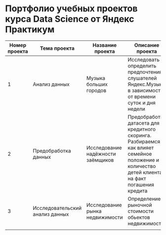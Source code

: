 # Портфолио учебных проектов курса Data Science от Яндекс Практикум

| Номер проекта | Тема проекта | Название проекта | Описание проекта | Инструменты |
| --- | --- | --- | --- | --- |
|  1 | Анализ данных  | Музыка больших городов | Исследовать и определить предпочтения слушателей Яндекс.Музыки в зависимости от времени суток и дня недели  | Pandas |
| 2 | Предобработка данных | Исследование надёжности заёмщиков | Предобработка датасета для кредитного скоринга. Разбираемся как влияет семейное положение и количество детей клиента на факт погашения кредита  | Pandas, Matplotlib, Plotly |
| 3 | Исследовательский анализ данных | Исследование рынка недвижимости | Определение рыночной стоимости обьектов недвижимости | Pandas, Matplotlib |
|  |  |  |  |  |

